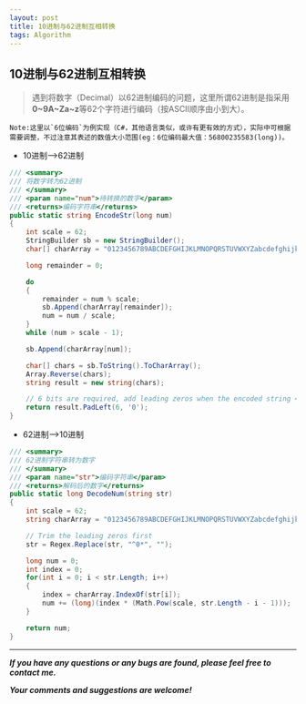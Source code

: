 ```yaml
---
layout: post
title: 10进制与62进制互相转换
tags: Algorithm
---
```

## 10进制与62进制互相转换
> 遇到将数字（Decimal）以62进制编码的问题，这里所谓62进制是指采用**0~9A~Za~z**等62个字符进行编码（按ASCII顺序由小到大）。

	Note:这里以`6位编码`为例实现（C#，其他语言类似，或许有更有效的方式），实际中可根据需要调整，不过注意其表述的数值大小范围(eg：6位编码最大值：56800235583(long))。

- 10进制——>62进制
``` csharp
/// <summary>
/// 将数字转为62进制
/// </summary>
/// <param name="num">待转换的数字</param>
/// <returns>编码字符串</returns>
public static string EncodeStr(long num)
{
    int scale = 62;
    StringBuilder sb = new StringBuilder();
    char[] charArray = "0123456789ABCDEFGHIJKLMNOPQRSTUVWXYZabcdefghijklmnopqrstuvwxyz".ToCharArray();

    long remainder = 0;

    do
    {
        remainder = num % scale;
        sb.Append(charArray[remainder]);
        num = num / scale;
    }
    while (num > scale - 1);

    sb.Append(charArray[num]);

    char[] chars = sb.ToString().ToCharArray();
    Array.Reverse(chars);
    string result = new string(chars);

    // 6 bits are required, add leading zeros when the encoded string < 6 long
    return result.PadLeft(6, '0');
}

```

- 62进制——>10进制
``` csharp
/// <summary>
/// 62进制字符串转为数字
/// </summary>
/// <param name="str">编码字符串</param>
/// <returns>解码后的数字</returns>
public static long DecodeNum(string str)
{
    int scale = 62;
    string charArray = "0123456789ABCDEFGHIJKLMNOPQRSTUVWXYZabcdefghijklmnopqrstuvwxyz";

    // Trim the leading zeros first            
    str = Regex.Replace(str, "^0*", "");

    long num = 0;
    int index = 0;
    for(int i = 0; i < str.Length; i++)
    {
        index = charArray.IndexOf(str[i]);
        num += (long)(index * (Math.Pow(scale, str.Length - i - 1)));
    }

    return num;
}
```
---
***If you have any questions or any bugs are found, please feel free to contact me.***

***Your comments and suggestions are welcome!***

